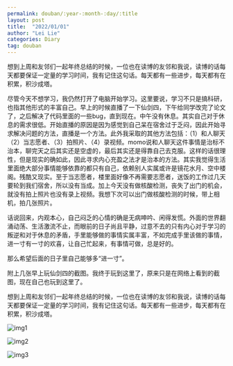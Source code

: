 ```yaml
---
permalink: douban/:year-:month-:day/:title
layout: post
title:  "2022/01/01"
author: "Lei Lie"
categories: Diary
tag: douban
---
```


想到上周和友邻们一起年终总结的时候，一位也在读博的友邻和我说，读博的话每天都要保证一定量的学习时间，我有记住这句话。每天都有一些进步，每天都有在积累，积沙成塔。

尽管今天不想学习，我仍然打开了电脑开始学习。这里要说，学习不只是搞科研，也指其他形式的丰富自己。早上的时候直播了一下仙剑四，下午给同学改完了论文了，之后解决了代码里面的一些bug，直到现在。中午没有休息。其实自己对于休息的需求很低。开始直播的原因是因为感觉到自己呆在宿舍过于乏闷，因此开始寻求解决问题的方法，直播是一个方法。此外我采取的其他方法包括：（1）和人聊天（2）当志愿者、（3）拍照片、（4）录视频。momo说和人聊天这件事情是治标不治本，聊完天之后其实还是空虚的，最后其实还是得靠自己去克服。这样的话很理性，但是现实的确如此，因此寻求内心充盈之法才是治本的方法。其实我觉得生活里面绝大部分事情能够依靠的都只有自己，依赖别人实属或许是镜花水月、空中楼阁。残酷又现实。至于当志愿者，楼里面好像不再需要志愿者，送饭的工作过几天要轮到我们宿舍，所以没有当成。加上今天没有做核酸检测，丧失了出门的机会，就没有拍上照片也没有录上视频。我想下次可以出门做核酸检测的时候，带上相机，拍几张照片。

话说回来，内观本心，自己闷乏的心情的确是无病呻吟、闲得发慌。外面的世界翻涌动荡、生活激流不止，而眼前的日子尚且平静，过意不去的只有内心对于学习的叛逆和对于休息的矛盾，手里能够做的事情实属丰富，不如完成手里该做的事情，进一寸有一寸的欢喜，让自己忙起来，有事情可做，总是好的。

那么希望后面的日子里自己能够多“进一寸”。

附上几张早上玩仙剑四的截图。我终于玩到这里了，原来只是在网络上看到的截图，现在自己也玩到这里了。

想到上周和友邻们一起年终总结的时候，一位也在读博的友邻和我说，读博的话每天都要保证一定量的学习时间，我有记住这句话。每天都有一些进步，每天都有在积累，积沙成塔。

![img1]({{site.page}}/images/img-2022-01-01/img1.jpg)

![img2]({{site.page}}/images/img-2022-01-01/img2.jpg)

![img3]({{site.page}}/images/img-2022-01-01/img3.jpg)
